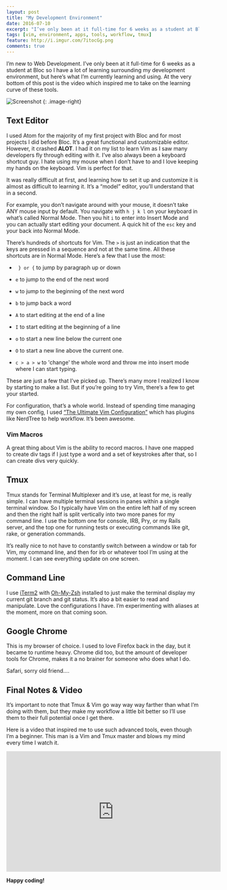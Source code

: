 ```yaml
---
layout: post
title: "My Development Environment"
date: 2016-07-10
excerpt: "I’ve only been at it full-time for 6 weeks as a student at Bloc so I have a lot of learning surrounding my development environment, but here’s what I’m currently learning and using."
tags: [vim, environment, apps, tools, workflow, tmux]
feature: http://i.imgur.com/7itocGg.png
comments: true
---
```


I’m new to Web Development. I’ve only been at it full-time for 6 weeks as a student at Bloc so I have a lot of learning surrounding my development environment, but here’s what I’m currently learning and using.
At the very bottom of this post is the video which inspired me to take on the learning curve of these tools.

![Screenshot](http://i.imgur.com/7itocGg.png)
{: .image-right}

## Text Editor

I used Atom for the majority of my first project with Bloc and for most projects I did before Bloc. It’s a great functional and customizable editor. However, it crashed **ALOT**. I had it on my list to learn Vim as I saw many developers fly through editing with it. I’ve also always been a keyboard shortcut guy. I hate using my mouse when I don’t have to and I love keeping my hands on the keyboard. Vim is perfect for that.

It was really difficult at first, and learning how to set it up and customize it is almost as difficult to learning it. It’s a “model” editor, you’ll understand that in a second.

For example, you don’t navigate around with your mouse, it doesn’t take ANY mouse input by default. You navigate with `h j k l` on your keyboard in what’s called Normal Mode. Then you hit `i` to enter into Insert Mode and you can actually start editing your document. A quick hit of the `esc` key and your back into Normal Mode.

There’s hundreds of shortcuts for Vim. The `>` is just an indication that the keys are pressed in a sequence and not at the same time. All these shortcuts are in Normal Mode. Here’s a few that I use the most:


* ` } or {` to jump by paragraph up or down

* `e` to jump to the end of the next word

* `w` to jump to the beginning of the next word

* `b` to jump back a word

* `A` to start editing at the end of a line

* `I` to start editing at the beginning of a line

* `o` to start a new line below the current one

* `O` to start a new line above the current one.

* `c > a > w` to 'change' the whole word and throw me into insert mode where I can start typing.


These are just a few that I’ve picked up. There’s many more I realized I know by starting to make a list. But if you’re going to try Vim, there’s a few to get your started.

For configuration, that’s a whole world. Instead of spending time managing my own config, I used [“The Ultimate Vim Configuration”]('https://github.com/amix/vimrc') which has plugins like NerdTree to help workflow. It’s been awesome.

### Vim Macros
A great thing about Vim is the ability to record macros. I have one mapped to create div tags if I just type a word and a set of keystrokes after that, so I can create divs very quickly.

## Tmux

Tmux stands for Terminal Multiplexer and it’s use, at least for me, is really simple. I can have multiple terminal sessions in panes within a single terminal window. So I typically have Vim on the entire left half of my screen and then the right half is split vertically into two more panes for my command line. I use  the bottom one for console, IRB, Pry, or my Rails server, and the top one for running tests or executing commands like git, rake, or generation commands.

It’s really nice to not have to constantly switch between a window or tab for Vim, my command line, and then for irb or whatever tool I’m using at the moment. I can see everything update on one screen.

## Command Line

I use [iTerm2]('https://www.iterm2.com/') with [Oh-My-Zsh]('https://github.com/robbyrussell/oh-my-zsh/wiki/Installing-ZSH') installed to just make the terminal display my current git branch and git status. It’s also a bit easier to read and manipulate. Love the configurations I have. I’m experimenting with aliases at the moment, more on that coming soon.

## Google Chrome

This is my browser of choice. I used to love Firefox back in the day, but it became to runtime heavy. Chrome did too, but the amount of developer tools for Chrome, makes it a no brainer for someone who does what I do.

Safari, sorry old friend….

## Final Notes & Video

It’s important to note that Tmux & Vim go way way way farther than what I’m doing with them, but they make my workflow a little bit better so I’ll use them to their full potential once I get there.

Here is a video that inspired me to use such advanced tools, even though I’m a beginner. This man is a Vim and Tmux master and blows my mind every time I watch it.

<iframe width="560" height="315" src="https://www.youtube.com/embed/5r6yzFEXajQ?list=PLM6NV6GkaKAJiLqfuHQq-XisAyNGwgtUo" frameborder="0" allowfullscreen></iframe>

**Happy coding!**

